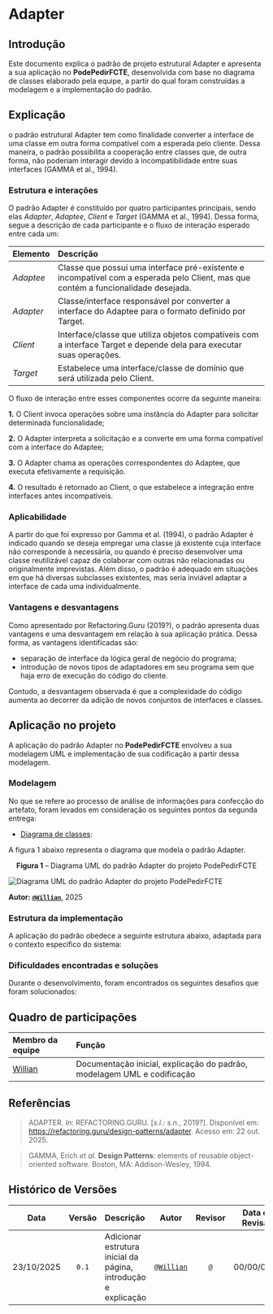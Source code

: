# Adapter

## Introdução
Este documento explica o padrão de projeto estrutural Adapter e apresenta a sua aplicação no **PodePedirFCTE**, desenvolvida com base no diagrama de classes elaborado pela equipe, a partir do qual foram construídas a modelagem e a implementação do padrão.

## Explicação

[explicação do padrão]: #

o padrão estrutural Adapter tem como finalidade converter a interface de uma classe em outra forma compatível com a esperada pelo cliente. Dessa maneira, o padrão possibilita a cooperação entre classes que, de outra forma, não poderiam interagir devido à incompatibilidade entre suas interfaces (GAMMA et al., 1994).

[pode criar novas seções aqui se necessário com ###, por exemplo: Vantagens, Desvantagens]: #

### Estrutura e interações
O padrão Adapter é constituído por quatro participantes principais, sendo elas *Adapter*, *Adaptee*, *Client* e *Target* (GAMMA et al., 1994). Dessa forma, segue a descrição de cada participante e o fluxo de interação esperado entre cada um:

| **Elemento** | **Descrição** |
| :----------- | :------------ |
| *Adaptee* | Classe que possui uma interface pré-existente e incompatível com a esperada pelo Client, mas que contém a funcionalidade desejada. | 
| *Adapter* | Classe/interface responsável por converter a interface do Adaptee para o formato definido por Target. |
| *Client* | Interface/classe que utiliza objetos compatíveis com a interface Target e depende dela para executar suas operações.| 
| *Target* | Estabelece uma interface/classe de domínio que será utilizada pelo Client.|

O fluxo de interação entre esses componentes ocorre da seguinte maneira:

**1.** O Client invoca operações sobre uma instância do Adapter para solicitar determinada funcionalidade;

**2.** O Adapter interpreta a solicitação e a converte em uma forma compatível com a interface do Adaptee;

**3.** O Adapter chama as operações correspondentes do Adaptee, que executa efetivamente a requisição.

**4.** O resultado é retornado ao Client, o que estabelece a integração entre interfaces antes incompatíveis.

### Aplicabilidade
A partir do que foi expresso por Gamma et al. (1994), o padrão Adapter é indicado quando se deseja empregar uma classe já existente cuja interface não corresponde à necessária, ou quando é preciso desenvolver uma classe reutilizável capaz de colaborar com outras não relacionadas ou originalmente imprevistas. Além disso, o padrão é adequado em situações em que há diversas subclasses existentes, mas seria inviável adaptar a interface de cada uma individualmente.

### Vantagens e desvantagens
Como apresentado por Refactoring.Guru (2019?), o padrão apresenta duas vantagens e uma desvantagem em relação à sua aplicação prática. Dessa forma, as vantagens identificadas são:
- separação de interface da lógica geral de negócio do programa;
- introdução de novos tipos de adaptadores em seu programa sem que haja erro de execução do código do cliente.

Contudo, a desvantagem observada é que a complexidade do código aumenta ao decorrer da adição de novos conjuntos de interfaces e classes.

## Aplicação no projeto

A aplicação do padrão Adapter no **PodePedirFCTE** envolveu a sua modelagem UML e implementação de sua codificação a partir dessa modelagem.  

[foi desenvolvida para facilitar a criação de diferentes tipos de usuários no sistema de delivery: **Aluno**, **Entregador** e **Fornecedor**. O padrão foi aplicado utilizando **TypeScript** como linguagem de programação, aproveitando recursos de tipagem estática e orientação a objetos para garantir robustez e manutenibilidade do código.]: #

### Modelagem

No que se refere ao processo de análise de informações para confecção do artefato, foram levados em consideração os seguintes pontos da segunda entrega:

- [Diagrama de classes](https://unbarqdsw2025-2-turma01.github.io/2025.2-T01-G7_PodePedirFCTE_Entrega_02/#/./Modelagem/ModelagemEstatica/DiagramaDeClasses):

A figura 1 abaixo representa o diagrama que modela o padrão Adapter. 

<p style="text-align: center">
    <strong>Figura 1</strong> – Diagrama UML do padrão Adapter do projeto PodePedirFCTE
</p>

![Diagrama UML do padrão Adapter do projeto PodePedirFCTE](/docs/assetsAdapter/)

**Autor: [`@Willian`](https://github.com/Wooo589)**, 2025

### Estrutura da implementação

A aplicação do padrão obedece a seguinte estrutura abaixo, adaptada para o contexto específico do sistema:

<!-- #### **1. Builder Interface (`userBuilder`)**

```typescript
interface userBuilder {
  reset(): void;
  setUsername(username: string): void;
  setEmail(email: string): void;
  setSenha(senha: string): void;
  setTelefone(telefone: string): void;
}
```

Esta interface define o contrato base para todos os builders concretos, estabelecendo os métodos comuns necessários para a construção de qualquer tipo de usuário no sistema.

#### **2. Concrete Builders**

Foram implementados três builders concretos, cada um especializado na criação de um tipo específico de usuário:

- **`alunoBuilder`**: Responsável pela construção de objetos da classe `Aluno`, incluindo métodos específicos como `setNome()` e `setCPF()`
- **`entregadorBuilder`**: Encarregado da criação de objetos `Entregador`, com métodos particulares como `setVeiculo()` e `setIdentificador()`
- **`fornecedorBuilder`**: Dedicado à construção de objetos `Fornecedor`, implementando métodos empresariais como `setNomeFantasia()`, `setCNPJ()` e `setHorarioFuncionamento()`

Cada builder concreto mantém uma instância privada do produto que está construindo e implementa o método `getResult()` para retornar o objeto finalizado.

#### **3. Director Class**

A classe `Director` orquestra todo o processo de construção, definindo receitas específicas para cada tipo de usuário:

```typescript
cadastrarAluno(): void {
    this.builder.reset();
    this.builder.setUsername("aluno123");
    this.builder.setEmail("aluno@example.com");
    this.builder.setSenha("123456");
    this.builder.setTelefone("(11) 99999-9999");
    // Configurações específicas do aluno...
}
```

O Director utiliza verificação de tipos em tempo de execução para acessar métodos específicos de cada builder, mantendo a flexibilidade do sistema.

#### **4. Product Classes**

As classes de produto (`Aluno`, `Entregador`, `Fornecedor`) foram projetadas seguindo princípios de encapsulamento, utilizando:

- Propriedades privadas com prefixo underscore (`_username`, `_email`)
- Getters e setters públicos para controle de acesso
- Validação de dados nos setters (quando necessário)
### Ferramentas e Tecnologias Utilizadas

- **TypeScript 5.0+**: Linguagem principal, proporcionando tipagem estática e recursos avançados de OOP
- **Node.js**: Runtime para execução do código
- **ts-node**: Para execução direta de arquivos TypeScript durante desenvolvimento
- **npm**: Gerenciamento de dependências e scripts de build
- **VS Code**: Ambiente de desenvolvimento integrado

### Benefícios Alcançados

A implementação do padrão Builder trouxe vantagens significativas para o projeto:

1. **Flexibilidade de Construção**: Cada tipo de usuário pode ser construído de forma independente, com suas particularidades
2. **Reutilização de Código**: O processo de construção básico é compartilhado entre todos os builders
3. **Extensibilidade**: Novos tipos de usuários podem ser facilmente adicionados criando novos builders concretos
4. **Separação de Responsabilidades**: A lógica de construção fica isolada das classes de produto
5. **Testabilidade**: Cada componente pode ser testado independentemente

### Demonstração Prática

O arquivo `demo.ts` demonstra o uso completo do padrão:

```typescript
const director = new Director();

// Criação de um Aluno
const alunoBuilder = new alunoBuilder();
director.setBuilder(alunoBuilder);
director.cadastrarAluno();
const aluno = alunoBuilder.getResult();

// Criação de um Fornecedor
const fornecedorBuilder = new fornecedorBuilder();
director.setBuilder(fornecedorBuilder);
director.cadastrarFornecedor();
const fornecedor = fornecedorBuilder.getResult();
```

Esta implementação evidencia como o padrão Builder simplifica a criação de objetos complexos no contexto do **PodePedirFCTE**, proporcionando um código mais limpo, organizando e manutenível.

### Modelagem

<p style="text-align: center">
    <strong>Figura 1</strong> – Diagrama UML Builder cadastro de usuários no PodePedirFCTE
</p>

![Diagrama UML Builder PodePedirFCTE](./assests/builder.png)

<p>
    <strong>Autor: autoria da equipe</strong>, 2025
</p>

### Implementação

A implementação do padrão Builder no **PodePedirFCTE** está organizada em uma estrutura de diretórios que reflete claramente os componentes do padrão:

```
builder/
├── src/
│   ├── classes/           # Product classes
│   │   ├── aluno.ts
│   │   ├── entregador.ts
│   │   └── fornecedor.ts
│   ├── concreteBuilders/  # Concrete Builders
│   │   ├── alunoBuilder.ts
│   │   ├── entregadorBuilder.ts
│   │   └── fornecedorBuilder.ts
│   ├── userBuilder.ts     # Builder Interface
│   ├── director.ts        # Director Class
│   └── demo.ts           # Demonstração de uso
```

#### Principais Características Técnicas

**1. Interface Builder Genérica**: A interface `userBuilder` estabelece um contrato mínimo para todos os builders, garantindo que operações básicas como `reset()` e configuração de dados fundamentais (`username`, `email`, `senha`, `telefone`) estejam disponíveis em todas as implementações.

**2. Especialização por Herança**: Cada builder concreto implementa a interface base e adiciona métodos específicos para seu tipo de produto:

- `alunoBuilder`: adiciona `setNome()` e `setCPF()`
- `entregadorBuilder`: inclui `setVeiculo()` e `setIdentificador()`
- `fornecedorBuilder`: implementa métodos empresariais como `setNomeFantasia()`, `setCNPJ()`, `setRazaoSocial()`

**3. Encapsulamento Robusto**: Todas as classes de produto utilizam propriedades privadas com prefixo underscore (`_propriedade`) e expõem acesso controlado através de getters e setters, seguindo as melhores práticas de orientação a objetos.

**4. Flexibilidade do Director**: A classe `Director` utiliza verificação de tipos dinâmica (`"setNome" in this.builder`) para acessar métodos específicos de cada builder, mantendo flexibilidade sem comprometer a tipagem estática do TypeScript.

**5. Gestão de Estado**: Cada builder implementa adequadamente o método `reset()` para garantir que novas instâncias sejam criadas a cada uso, evitando efeitos colaterais entre construções sucessivas.

#### Exemplo de Uso Completo

```typescript
// Configuração inicial
const director = new Director();

// Builder para Aluno
const alunoBuilder = new alunoBuilder();
director.setBuilder(alunoBuilder);
director.cadastrarAluno();
const aluno = alunoBuilder.getResult();

console.log("Aluno criado:", {
  username: aluno.username,
  email: aluno.email,
  nome: aluno.nome,
  cpf: aluno.cpf,
});
```

Esta implementação demonstra como o padrão Builder foi adaptado especificamente para as necessidades do sistema **PodePedirFCTE**, proporcionando uma solução elegante e extensível para a criação de diferentes tipos de usuários no contexto de um sistema de delivery.

### Resultados e Insights

A implementação do padrão Builder no projeto revelou aspectos importantes sobre sua aplicabilidade em sistemas reais:

**1. Execução Bem-Sucedida**: O teste de execução confirma que o padrão foi implementado corretamente, criando objetos distintos conforme esperado:

```
Aluno criado: { _username: 'aluno123', _nome: 'João Silva', _cpf: '123.456.789-00', ... }
Fornecedor criado: { _username: 'fornecedorX', _nomeFantasia: 'Fornecedor X', _cnpj: '12.345.678/0001-99', ... }
Entregador criado: { _username: 'entregador01', _nome: 'Carlos Souza', _veiculo: 'Moto', ... }
```

**2. Consistência de Dados**: Observa-se que cada tipo de usuário mantém suas propriedades específicas adequadamente encapsuladas, demonstrando a eficácia do padrão na separação de responsabilidades.

**3. Extensibilidade Comprovada**: A estrutura permite facilmente a adição de novos tipos de usuários sem modificar código existante, apenas criando novos builders concretos.

### Instruções para Execução do Código

Para executar e testar a implementação do padrão Builder no **PodePedirFCTE**, siga os passos abaixo:

#### Pré-requisitos

- **Node.js** (versão 16 ou superior)
- **npm** (gerenciador de pacotes do Node.js)
- **Git** (para clonar o repositório)

#### Passos para Execução

**1. Clone o repositório e navegue para o diretório do projeto:**

```bash
git clone https://github.com/UnBArqDsw2025-2-Turma01/2025.2-T01-G7_PodePedirFCTE_Entrega_03.git
cd 2025.2-T01-G7_PodePedirFCTE_Entrega_03/builder
```

**2. Instale as dependências do projeto:**

```bash
npm install
```

**3. Para compilar o TypeScript para JavaScript:**

```bash
npm run build
```

**4. Execute o projeto em modo de desenvolvimento:**

```bash
npm run dev
```


**5. Para executar o código compilado:**

```bash
npm start
```

**6. Para limpar os arquivos compilados:**

```bash
npm run clean
```

#### Scripts Disponíveis

O projeto inclui os seguintes scripts no `package.json`:

- `npm run dev`: Executa o código TypeScript diretamente usando ts-node
- `npm run build`: Compila o TypeScript para JavaScript
- `npm start`: Executa o código JavaScript compilado
- `npm run clean`: Remove o diretório `dist/` com os arquivos compilados

#### Saída Esperada

Ao executar `npm run dev`, você deve ver uma saída similar a:

```
Aluno criado: Aluno {
  _username: 'aluno123',
  _email: 'aluno@example.com',
  _nome: 'João Silva',
  _senha: '123456',
  _telefone: '(11) 99999-9999',
  _cpf: '123.456.789-00'
}

Fornecedor criado: Fornecedor {
  _username: 'fornecedorX',
  _email: 'contato@fornecedorx.com',
  _nomeFantasia: 'Fornecedor X',
  _razaoSocial: 'Fornecedor X Ltda',
  _cnpj: '12.345.678/0001-99',
  _endereco: 'Rua das Flores, 100',
  _horarioFuncionamento: '08:00 - 18:00',
  _categoria: 'Alimentos',
  _status: 'Ativo'
}

Entregador criado: Entregador {
  _username: 'entregador01',
  _email: 'entregador@example.com',
  _nome: 'Carlos Souza',
  _veiculo: 'Moto',
  _identificador: 'ENT12345'
}
```

Esta saída confirma que o padrão Builder foi implementado corretamente, criando instâncias distintas de cada tipo de usuário com suas propriedades específicas adequadamente configuradas.
--->

### Dificuldades encontradas e soluções

Durante o desenvolvimento, foram encontrados os seguintes desafios que foram solucionados:

[**1. Tipagem Dinâmica vs. Tipagem Estática**: O maior desafio foi conciliar a flexibilidade necessária para acessar métodos específicos de cada builder com a rigidez da tipagem TypeScript. A solução encontrada foi utilizar verificação de tipos em tempo de execução (`"setNome" in this.builder`) combinada com type casting (`this.builder as any`).]: #

[**2. Gestão de Estado dos Builders**: descrição]: #

## Quadro de participações
| **Membro da equipe**   | **Função** |
| :------------------------------------------- | :-------------------------------------------- |               
| [Willian](https://github.com/Wooo589) | Documentação inicial, explicação do padrão, modelagem UML e codificação |

## Referências

> ADAPTER. _In_: REFACTORING.GURU. [_s.l.: s.n._, 2019?]. Disponível em: https://refactoring.guru/design-patterns/adapter. Acesso em: 22 out. 2025.

> GAMMA, Erich _et al._ **Design Patterns**: elements of reusable object-oriented software. Boston, MA: Addison-Wesley, 1994.

## Histórico de Versões

|  **Data**  | **Versão** | **Descrição**                                                                                                          |                    **Autor**                    |                   **Revisor**                   | **Data da Revisão** |
| :--------: | :--------: | :--------------------------------------------------------------------------------------------------------------------- | :---------------------------------------------: | :---------------------------------------------: | :-----------------: |
| 23/10/2025 |   `0.1`    | Adicionar estrutura inicial da página, introdução e explicação                                                            |    [`@Willian`](https://github.com/Wooo589)     | [`@`](https://github.com/) |     00/00/0000      |